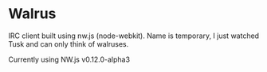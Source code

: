 # Walrus
IRC client built using nw.js (node-webkit). Name is temporary, I just watched Tusk and can only think of walruses.

Currently using NW.js v0.12.0-alpha3